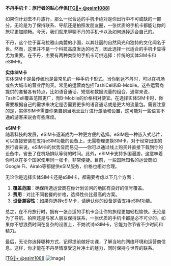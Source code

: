 **不丹手机卡：旅行者的贴心伴侣[[TG💪+ @esim1088](https://t.me/s/esim1088)]**

如果你计划去不丹旅行，那么一张合适的手机卡绝对是你出行中不可或缺的一部分。无论是为了保持联系、导航还是拍照发朋友圈，一张优质的手机卡都能让你的旅程更加顺畅。今天，我们就来聊聊不丹的手机卡以及如何选择适合自己的。

不丹，这个位于喜马拉雅山南麓的小国，以其壮丽的自然风光和独特的文化闻名于世。然而，这里并不是一个科技高度发达的地方，因此选择一张适合的手机卡显得尤为重要。在不丹，主要有两种类型的手机卡可供选择：传统的实体SIM卡和eSIM卡。

**实体SIM卡**  
实体SIM卡是最传统也是最常见的一种手机卡形式。当你到达不丹时，可以在机场或各大城市的营业厅购买。常见的运营商包括TashiCell和B-Mobile。这些运营商提供的套餐各有特点，比如语音通话、短信和数据流量的组合。通常来说，TashiCell覆盖范围更广，而B-Mobile的价格相对便宜。在选择实体SIM卡时，你需要根据自己的需求来决定是否需要更多的语音通话或是更大的流量包。需要注意的是，实体SIM卡需要你亲自到当地营业厅进行激活和设置，这可能对一些语言不通的游客来说会有些麻烦。

**eSIM卡**  
随着科技的发展，eSIM卡逐渐成为一种更方便的选择。eSIM是一种嵌入式芯片，可以直接安装在支持eSIM功能的设备上，无需物理更换SIM卡。对于经常出国的旅行者来说，eSIM卡的优势显而易见——你可以通过线上购买并直接下载到你的设备中，省去了在机场排队等待的时间。此外，eSIM卡支持多国漫游，这意味着你可以在多个国家使用同一张卡，非常便捷。目前，一些国际知名的运营商如Google Fi、Airalo等都提供eSIM服务，价格也相对合理。

无论你是选择实体SIM卡还是eSIM卡，都需要考虑以下几个方面：

1. **覆盖范围**：确保所选运营商在你计划访问的地区有良好的信号覆盖。
2. **费用**：对比不同套餐的价格，选择性价比最高的方案。
3. **设备兼容性**：如果你选择eSIM卡，请确认你的设备是否支持eSIM功能。

总之，在不丹旅行时，拥有一张合适的手机卡会让你的旅程更加轻松愉快。无论是为了导航、拍照还是与家人朋友保持联系，一张优质的手机卡都是必不可少的。如果你不想浪费时间在复杂的设置上，不妨试试eSIM卡，它能为你节省不少时间和精力。

最后，无论你选择哪种方式，记得提前做好功课，了解当地的网络环境和运营商信息。这样，你才能在不丹尽情享受这片净土的魅力，同时保持与世界的联系。

[[TG💪+ @esim1088](https://t.me/s/esim1088) ![Image](https://i.postimg.cc/4NQfJmqS/Snipaste-2025-05-13-00-14-12.png)]